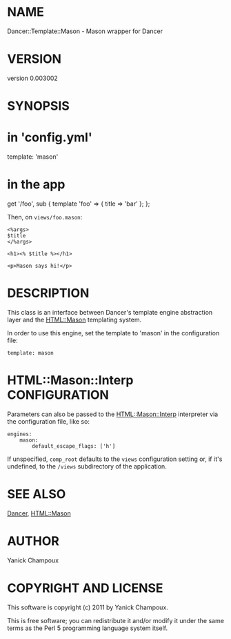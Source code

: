 # NAME

Dancer::Template::Mason - Mason wrapper for Dancer

# VERSION

version 0.003002

# SYNOPSIS

  # in 'config.yml'
  template: 'mason'

  # in the app
 

  get '/foo', sub {
    template 'foo' => {
        title => 'bar'
    };
  };

Then, on `views/foo.mason`:

    <%args>
    $title
    </%args>

    <h1><% $title %></h1>

    <p>Mason says hi!</p>

# DESCRIPTION

This class is an interface between Dancer's template engine abstraction layer
and the [HTML::Mason](http://search.cpan.org/perldoc?HTML::Mason) templating system.

In order to use this engine, set the template to 'mason' in the configuration
file:

    template: mason

# HTML::Mason::Interp CONFIGURATION

Parameters can also be passed to the [HTML::Mason::Interp](http://search.cpan.org/perldoc?HTML::Mason::Interp) interpreter via
the configuration file, like so:

    engines:
        mason:
            default_escape_flags: ['h']

If unspecified, `comp_root` defaults to the `views` configuration setting
or, if it's undefined, to the `/views` subdirectory of the application.

# SEE ALSO

[Dancer](http://search.cpan.org/perldoc?Dancer), [HTML::Mason](http://search.cpan.org/perldoc?HTML::Mason)

# AUTHOR

Yanick Champoux

# COPYRIGHT AND LICENSE

This software is copyright (c) 2011 by Yanick Champoux.

This is free software; you can redistribute it and/or modify it under
the same terms as the Perl 5 programming language system itself.